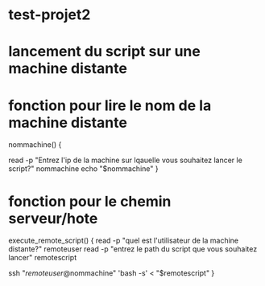 # test-projet2

# lancement du script sur une machine distante
  # fonction pour lire le nom de la machine distante

nommachine() { 

read -p "Entrez l'ip de la machine sur lqauelle vous souhaitez lancer le script?" nommachine
echo "$nommachine"
}

  # fonction pour le chemin serveur/hote

execute_remote_script() { 
read -p "quel est l'utilisateur de la machine distante?" remoteuser
read -p "entrez le path du script que vous souhaitez lancer" remotescript

ssh "$remoteuser@$nommachine" 'bash -s' < "$remotescript"
 }

   
